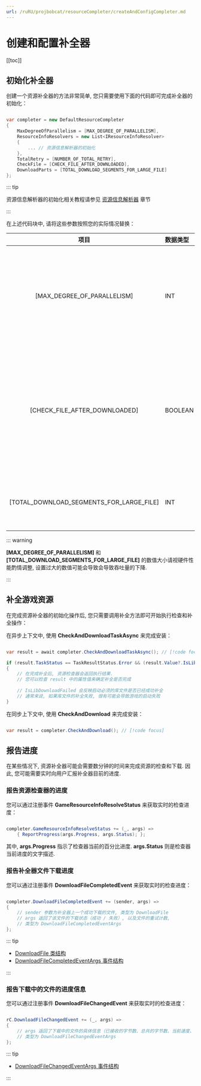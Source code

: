 ```yaml
---
url: /ruRU/projbobcat/resourceCompleter/createAndConfigCompleter.md
---
```

# 创建和配置补全器

\[\[toc]]

## 初始化补全器

创建一个资源补全器的方法非常简单, 您只需要使用下面的代码即可完成补全器的初始化：

```c#

var completer = new DefaultResourceCompleter
{
    MaxDegreeOfParallelism = [MAX_DEGREE_OF_PARALLELISM],
    ResourceInfoResolvers = new List<IResourceInfoResolver>
    {
        ... // 资源信息解析器的初始化
    },
    TotalRetry = [NUMBER_OF_TOTAL_RETRY],
    CheckFile = [CHECK_FILE_AFTER_DOWNLOADED],
    DownloadParts = [TOTAL_DOWNLOAD_SEGMENTS_FOR_LARGE_FILE]
};

```

::: tip

资源信息解析器的初始化相关教程请参见 [资源信息解析器](/ruRU/projbobcat/resourceCompleter/resourceInfoResolver/index) 章节

:::

在上述代码块中, 请将这些参数按照您的实际情况替换：

|                    项目                    | 数据类型    |              说明              |
|:----------------------------------------:|:--------|:----------------------------:|
|       \[MAX\_DEGREE\_OF\_PARALLELISM]        | INT     |    资源检查并行程度（同时检查游戏资源的数量）     |
|      \[CHECK\_FILE\_AFTER\_DOWNLOADED]       | BOOLEAN |  在文件下载完成后检查文件完整性（如果存在资源校检码）  |
| \[TOTAL\_DOWNLOAD\_SEGMENTS\_FOR\_LARGE\_FILE] | INT     |         大文件下载时的分片数量          |

::: warning

**\[MAX\_DEGREE\_OF\_PARALLELISM]** 和 **\[TOTAL\_DOWNLOAD\_SEGMENTS\_FOR\_LARGE\_FILE]**
的数值大小请视硬件性能酌情调整, 设置过大的数值可能会导致会导致吞吐量的下降.

:::

## 补全游戏资源

在完成资源补全器的初始化操作后, 您只需要调用补全方法即可开始执行检查和补全操作：

在异步上下文中, 使用 **CheckAndDownloadTaskAsync** 来完成安装：

```c#

var result = await completer.CheckAndDownloadTaskAsync(); // [!code focus]

if (result.TaskStatus == TaskResultStatus.Error && (result.Value?.IsLibDownloadFailed ?? false))
{
    // 在完成补全后, 资源检查器会返回执行结果. 
    // 您可以检查 result 中的属性值来确定补全是否完成
    
    // IsLibDownloadFailed 会反映启动必须的库文件是否已经成功补全
    // 通常来说, 如果库文件的补全失败, 很有可能会导致游戏的启动失败
}

```

在同步上下文中, 使用 **CheckAndDownload** 来完成安装：

```c#

var result = completer.CheckAndDownload(); // [!code focus]

```

## 报告进度

在某些情况下, 资源补全器可能会需要数分钟的时间来完成资源的检查和下载.
因此, 您可能需要实时向用户汇报补全器目前的进度.

### 报告资源检查器的进度

您可以通过注册事件 **GameResourceInfoResolveStatus** 来获取实时的检查进度：

```c#

completer.GameResourceInfoResolveStatus += (_, args) => 
    { ReportProgress(args.Progress, args.Status); };

```

其中,  **args.Progress** 指示了检查器当前的百分比进度. **args.Status** 则是检查器当前进度的文字描述.

### 报告补全器文件下载进度

您可以通过注册事件 **DownloadFileCompletedEvent** 来获取实时的检查进度：

```c#

completer.DownloadFileCompletedEvent += (sender, args) =>
{
    // sender 参数为补全器上一个成功下载的文件, 类型为 DownloadFile
    // args 返回了该文件的下载状态（成功 / 失败）, 以及文件的重试计数, 
    // 类型为 DownloadFileCompletedEventArgs
};

```

::: tip

* [DownloadFile 类结构](https://github.com/Corona-Studio/ProjBobcat/blob/master/ProjBobcat/ProjBobcat/Class/Model/DownloadFile.cs)
* [DownloadFileCompletedEventArgs 事件结构](https://github.com/Corona-Studio/ProjBobcat/blob/master/ProjBobcat/ProjBobcat/Event/DownloadFileCompletedEventArgs.cs)

:::

### 报告下载中的文件的进度信息

您可以通过注册事件 **DownloadFileChangedEvent** 来获取实时的检查进度：

```c#

rC.DownloadFileChangedEvent += (_, args) =>
{
    // args 返回了下载中的文件的具体信息（已接收的字节数、总共的字节数、当前速度、百分比进度）
    // 类型为 DownloadFileChangedEventArgs
};

```

::: tip

* [DownloadFileChangedEventArgs 事件结构](https://github.com/Corona-Studio/ProjBobcat/blob/master/ProjBobcat/ProjBobcat/Event/DownloadFileChangedEventArgs.cs)

:::
